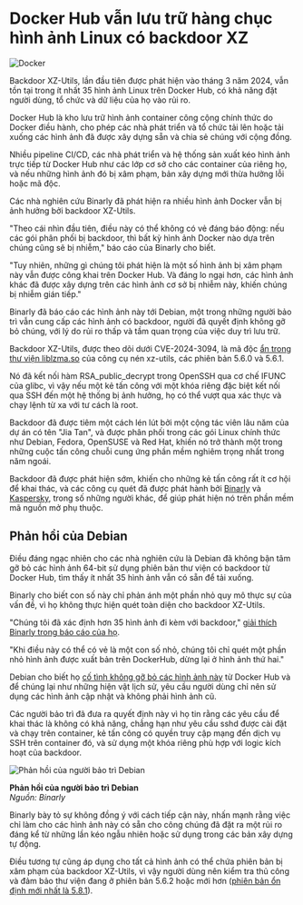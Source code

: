 # Docker Hub vẫn lưu trữ hàng chục hình ảnh Linux có backdoor XZ

![Docker](https://www.bleepstatic.com/content/hl-images/2022/04/21/Docker__headpic.jpg)

Backdoor XZ-Utils, lần đầu tiên được phát hiện vào tháng 3 năm 2024, vẫn tồn tại trong ít nhất 35 hình ảnh Linux trên Docker Hub, có khả năng đặt người dùng, tổ chức và dữ liệu của họ vào rủi ro.

Docker Hub là kho lưu trữ hình ảnh container công cộng chính thức do Docker điều hành, cho phép các nhà phát triển và tổ chức tải lên hoặc tải xuống các hình ảnh đã được xây dựng sẵn và chia sẻ chúng với cộng đồng.

Nhiều pipeline CI/CD, các nhà phát triển và hệ thống sản xuất kéo hình ảnh trực tiếp từ Docker Hub như các lớp cơ sở cho các container của riêng họ, và nếu những hình ảnh đó bị xâm phạm, bản xây dựng mới thừa hưởng lỗi hoặc mã độc.

Các nhà nghiên cứu Binarly đã phát hiện ra nhiều hình ảnh Docker vẫn bị ảnh hưởng bởi backdoor XZ-Utils.

"Theo cái nhìn đầu tiên, điều này có thể không có vẻ đáng báo động: nếu các gói phân phối bị backdoor, thì bất kỳ hình ảnh Docker nào dựa trên chúng cũng sẽ bị nhiễm," báo cáo của Binarly cho biết.

"Tuy nhiên, những gì chúng tôi phát hiện là một số hình ảnh bị xâm phạm này vẫn được công khai trên Docker Hub. Và đáng lo ngại hơn, các hình ảnh khác đã được xây dựng trên các hình ảnh cơ sở bị nhiễm này, khiến chúng bị nhiễm gián tiếp."

Binarly đã báo cáo các hình ảnh này tới Debian, một trong những người bảo trì vẫn cung cấp các hình ảnh có backdoor, người đã quyết định không gỡ bỏ chúng, với lý do rủi ro thấp và tầm quan trọng của việc duy trì lưu trữ.

Backdoor XZ-Utils, được theo dõi dưới CVE-2024-3094, là mã độc [ẩn trong thư viện liblzma.so](https://www.bleepingcomputer.com/news/security/red-hat-warns-of-backdoor-in-xz-tools-used-by-most-linux-distros/) của công cụ nén xz-utils, các phiên bản 5.6.0 và 5.6.1.

Nó đã kết nối hàm RSA_public_decrypt trong OpenSSH qua cơ chế IFUNC của glibc, vì vậy nếu một kẻ tấn công với một khóa riêng đặc biệt kết nối qua SSH đến một hệ thống bị ảnh hưởng, họ có thể vượt qua xác thực và chạy lệnh từ xa với tư cách là root.

Backdoor đã được tiêm một cách lén lút bởi một cộng tác viên lâu năm của dự án có tên "Jia Tan", và được phân phối trong các gói Linux chính thức như Debian, Fedora, OpenSUSE và Red Hat, khiến nó trở thành một trong những cuộc tấn công chuỗi cung ứng phần mềm nghiêm trọng nhất trong năm ngoái.

Backdoor đã được phát hiện sớm, khiến cho những kẻ tấn công rất ít cơ hội để khai thác, và các công cụ quét đã được phát hành bởi [Binarly](https://www.bleepingcomputer.com/news/security/new-xz-backdoor-scanner-detects-implant-in-any-linux-binary/) và [Kaspersky](https://www.bleepingcomputer.com/news/software/kaspersky-releases-free-tool-that-scans-linux-for-known-threats/), trong số những người khác, để giúp phát hiện nó trên phần mềm mã nguồn mở phụ thuộc.

## Phản hồi của Debian

Điều đáng ngạc nhiên cho các nhà nghiên cứu là Debian đã không bận tâm gỡ bỏ các hình ảnh 64-bit sử dụng phiên bản thư viện có backdoor từ Docker Hub, tìm thấy ít nhất 35 hình ảnh vẫn có sẵn để tải xuống.

Binarly cho biết con số này chỉ phản ánh một phần nhỏ quy mô thực sự của vấn đề, vì họ không thực hiện quét toàn diện cho backdoor XZ-Utils.

"Chúng tôi đã xác định hơn 35 hình ảnh đi kèm với backdoor," [giải thích Binarly trong báo cáo của họ](https://www.binarly.io/blog/persistent-risk-xz-utils-backdoor-still-lurking-in-docker-images).

"Khi điều này có thể có vẻ là một con số nhỏ, chúng tôi chỉ quét một phần nhỏ hình ảnh được xuất bản trên DockerHub, dừng lại ở hình ảnh thứ hai."

Debian cho biết họ [cố tình không gỡ bỏ các hình ảnh này](https://github.com/debuerreotype/docker-debian-artifacts/issues/246) từ Docker Hub và để chúng lại như những hiện vật lịch sử, yêu cầu người dùng chỉ nên sử dụng các hình ảnh cập nhật và không phải hình ảnh cũ.

Các người bảo trì đã đưa ra quyết định này vì họ tin rằng các yêu cầu để khai thác là không có khả năng, chẳng hạn như yêu cầu sshd được cài đặt và chạy trên container, kẻ tấn công có quyền truy cập mạng đến dịch vụ SSH trên container đó, và sử dụng một khóa riêng phù hợp với logic kích hoạt của backdoor.

![Phản hồi của người bảo trì Debian](https://www.bleepstatic.com/images/news/u/1220909/2025/August/report.jpg)

**Phản hồi của người bảo trì Debian**  
_Nguồn: Binarly_

Binarly bày tỏ sự không đồng ý với cách tiếp cận này, nhấn mạnh rằng việc chỉ làm cho các hình ảnh này có sẵn cho công chúng đã đặt ra một rủi ro đáng kể từ những lần kéo ngẫu nhiên hoặc sử dụng trong các bản xây dựng tự động.

Điều tương tự cũng áp dụng cho tất cả hình ảnh có thể chứa phiên bản bị xâm phạm của backdoor XZ-Utils, vì vậy người dùng nên kiểm tra thủ công và đảm bảo thư viện đang ở phiên bản 5.6.2 hoặc mới hơn ([phiên bản ổn định mới nhất là 5.8.1](https://github.com/tukaani-project/xz/releases)).
